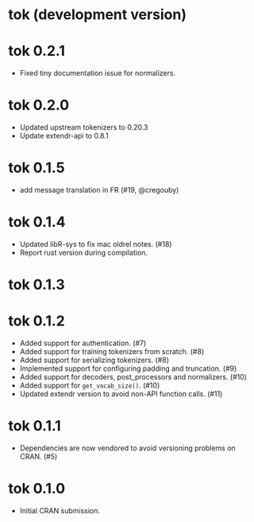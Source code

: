 # tok (development version)

# tok 0.2.1

- Fixed tiny documentation issue for normalizers.

# tok 0.2.0

- Updated upstream tokenizers to 0.20.3
- Update extendr-api to 0.8.1

# tok 0.1.5

- add message translation in FR (#19, @cregouby)

# tok 0.1.4

- Updated libR-sys to fix mac oldrel notes. (#18)
- Report rust version during compilation.

# tok 0.1.3

# tok 0.1.2

- Added support for authentication. (#7)
- Added support for training tokenizers from scratch. (#8)
- Added support for serializing tokenizers. (#8)
- Implemented support for configuring padding and truncation. (#9)
- Added support for decoders, post_processors and normalizers. (#10)
- Added support for `get_vocab_size()`. (#10)
- Updated extendr version to avoid non-API function calls. (#11)

# tok 0.1.1

- Dependencies are now vendored to avoid versioning problems on CRAN. (#5)

# tok 0.1.0

* Initial CRAN submission.
